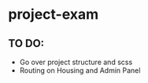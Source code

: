 # project-exam

## TO DO:

- Go over project structure and scss
- Routing on Housing and Admin Panel
